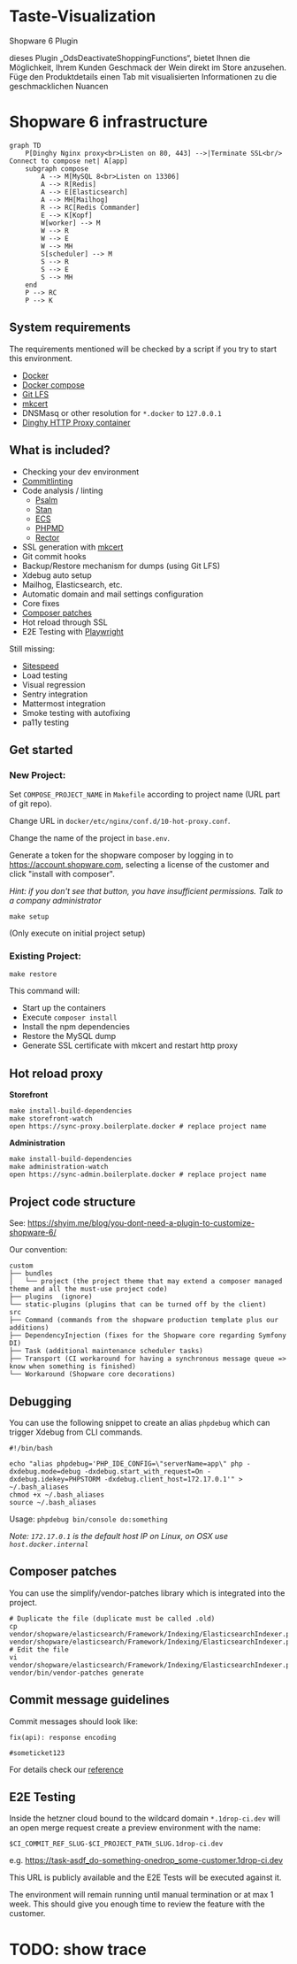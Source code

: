 # Taste-Visualization
Shopware 6 Plugin

dieses Plugin  „OdsDeactivateShoppingFunctions“, bietet Ihnen die Möglichkeit, Ihrem Kunden Geschmack der Wein direkt im Store anzusehen.
Füge den Produktdetails einen Tab mit visualisierten Informationen zu die geschmacklichen Nuancen 

#  Shopware 6 infrastructure

```mermaid
graph TD
    P[Dinghy Nginx proxy<br>Listen on 80, 443] -->|Terminate SSL<br/> Connect to compose net| A[app]
    subgraph compose
        A --> M[MySQL 8<br>Listen on 13306]
        A --> R[Redis]
        A --> E[Elasticsearch]
        A --> MH[Mailhog]
        R --> RC[Redis Commander]
        E --> K[Kopf]
        W[worker] --> M
        W --> R
        W --> E
        W --> MH
        S[scheduler] --> M
        S --> R
        S --> E
        S --> MH
    end
    P --> RC
    P --> K
```

## System requirements

The requirements mentioned will be checked by a script if you try to start this environment.

* [Docker](https://docs.docker.com/engine/install/)
* [Docker compose](https://docs.docker.com/compose/install/)
* [Git LFS](https://git-lfs.github.com/)
* [mkcert](https://github.com/FiloSottile/mkcert)
* DNSMasq or other resolution for `*.docker` to `127.0.0.1`
* [Dinghy HTTP Proxy container](https://github.com/codekitchen/dinghy-http-proxy)

## What is included?

* Checking your dev environment
* [Commitlinting](https://commitlint.js.org/#/)
* Code analysis / linting
  * [Psalm](https://psalm.dev/docs/)
  * [Stan](https://phpstan.org/user-guide/getting-started)
  * [ECS](https://github.com/symplify/easy-coding-standard)
  * [PHPMD](https://phpmd.org/documentation/index.html)
  * [Rector](https://github.com/rectorphp/rector)
* SSL generation with [mkcert](https://github.com/FiloSottile/mkcert)
* Git commit hooks
* Backup/Restore mechanism for dumps (using Git LFS)
* Xdebug auto setup
* Mailhog, Elasticsearch, etc.
* Automatic domain and mail settings configuration
* Core fixes
* [Composer patches](https://github.com/symplify/vendor-patches)
* Hot reload through SSL
* E2E Testing with [Playwright](https://playwright.dev/docs/intro/)

Still missing:
* [Sitespeed](https://www.sitespeed.io/)
* Load testing
* Visual regression
* Sentry integration
* Mattermost integration
* Smoke testing with autofixing
* pa11y testing


## Get started

### New Project:
Set `COMPOSE_PROJECT_NAME` in `Makefile` according to project name (URL part of git repo).

Change URL in `docker/etc/nginx/conf.d/10-hot-proxy.conf`.

Change the name of the project in `base.env`.

Generate a token for the shopware composer by logging in to https://account.shopware.com,
selecting a license of the customer and click "install with composer".

*Hint: if you don't see that button, you have insufficient permissions. Talk to a company administrator*

```shell script
make setup
```
(Only execute on initial project setup)

### Existing Project:

```shell script
make restore
```

This command will:
* Start up the containers
* Execute `composer install`
* Install the npm dependencies
* Restore the MySQL dump
* Generate SSL certificate with mkcert and restart http proxy


## Hot reload proxy

**Storefront**

```shell script
make install-build-dependencies
make storefront-watch
open https://sync-proxy.boilerplate.docker # replace project name
```

**Administration**

```shell
make install-build-dependencies
make administration-watch
open https://sync-admin.boilerplate.docker # replace project name
```

## Project code structure

See: https://shyim.me/blog/you-dont-need-a-plugin-to-customize-shopware-6/ 

Our convention:

```shell
custom
├── bundles
│   └── project (the project theme that may extend a composer managed theme and all the must-use project code)
├── plugins  (ignore)
└── static-plugins (plugins that can be turned off by the client)
src
├── Command (commands from the shopware production template plus our additions)
├── DependencyInjection (fixes for the Shopware core regarding Symfony DI)
├── Task (additional maintenance scheduler tasks)
├── Transport (CI workaround for having a synchronous message queue => know when something is finished)
└── Workaround (Shopware core decorations)
```

## Debugging

You can use the following snippet to create an alias `phpdebug` which can trigger Xdebug from CLI commands.

```shell
#!/bin/bash

echo "alias phpdebug='PHP_IDE_CONFIG=\"serverName=app\" php -dxdebug.mode=debug -dxdebug.start_with_request=On -dxdebug.idekey=PHPSTORM -dxdebug.client_host=172.17.0.1'" > ~/.bash_aliases
chmod +x ~/.bash_aliases
source ~/.bash_aliases
```

Usage:  `phpdebug bin/console do:something`

*Note: `172.17.0.1` is the default host IP on Linux, on OSX use `host.docker.internal`*

## Composer patches

You can use the simplify/vendor-patches library
which is integrated into the project.

```shell
# Duplicate the file (duplicate must be called .old)
cp vendor/shopware/elasticsearch/Framework/Indexing/ElasticsearchIndexer.php vendor/shopware/elasticsearch/Framework/Indexing/ElasticsearchIndexer.php.old
# Edit the file
vi vendor/shopware/elasticsearch/Framework/Indexing/ElasticsearchIndexer.php
vendor/bin/vendor-patches generate
```

## Commit message guidelines

Commit messages should look like:

```
fix(api): response encoding

#someticket123
```

For details check our [reference](https://hackmd.1drop.de/p20-clw3RiKdjUs3Uvz8fQ)

## E2E Testing

Inside the hetzner cloud bound to the wildcard domain `*.1drop-ci.dev` will an open 
merge request create a preview environment with the name:

`$CI_COMMIT_REF_SLUG-$CI_PROJECT_PATH_SLUG.1drop-ci.dev`

e.g. https://task-asdf_do-something-onedrop_some-customer.1drop-ci.dev

This URL is publicly available and the E2E Tests will be executed against it.

The environment will remain running until manual termination or at max 1 week.
This should give you enough time to review the feature with the customer.

# TODO: show trace
